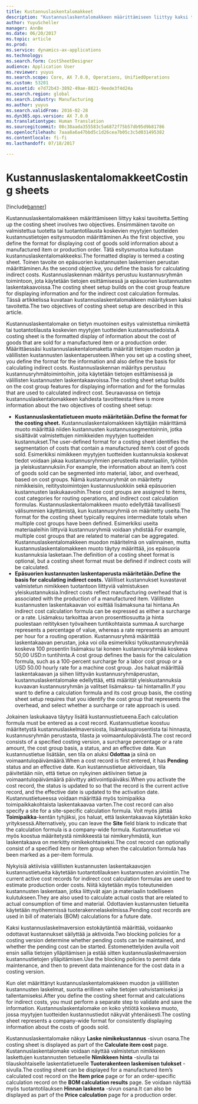 ```yaml
---
title: Kustannuslaskentalomakkeet
description: "Kustannuslaskentalomakkeen määrittämiseen liittyy kaksi tavoitetta. Ensimmäinen tavoite on valmistettua tuotetta tai tuotantotilausta koskevien myytyjen tuotteiden kustannustietojen esitysmuodon määrittäminen. Tätä esitysmuotoa kutsutaan kustannuslaskentalomakkeeksi. Toinen tavoite on epäsuorien kustannusten laskemisen perustan määrittäminen. Kustannuslaskennan määritys perustuu kustannusryhmän toimintoon, jota käytetään tietojen esittämisessä ja epäsuorien kustannusten laskentakaavoissa. Tässä artikkelissa kuvataan kustannuslaskentalomakkeen määrityksen kaksi tavoitetta."
author: YuyuScheller
manager: AnnBe
ms.date: 06/20/2017
ms.topic: article
ms.prod: 
ms.service: dynamics-ax-applications
ms.technology: 
ms.search.form: CostSheetDesigner
audience: Application User
ms.reviewer: yuyus
ms.search.scope: Core, AX 7.0.0, Operations, UnifiedOperations
ms.custom: 53201
ms.assetid: e7d72b43-3892-49ae-8821-9eede3f4d24a
ms.search.region: global
ms.search.industry: Manufacturing
ms.author: yuyus
ms.search.validFrom: 2016-02-28
ms.dyn365.ops.version: AX 7.0.0
ms.translationtype: Human Translation
ms.sourcegitcommit: 08c38aada355583c5a6872f75b57db95d9b81786
ms.openlocfilehash: 7aaa8a6a47bbd5c1d26cea7b05c3c5d031495382
ms.contentlocale: fi-fi
ms.lasthandoff: 07/18/2017

---
```


# <a name="costing-sheets"></a><span data-ttu-id="dae69-108">Kustannuslaskentalomakkeet</span><span class="sxs-lookup"><span data-stu-id="dae69-108">Costing sheets</span></span>

[!include[banner](../includes/banner.md)]


<span data-ttu-id="dae69-109">Kustannuslaskentalomakkeen määrittämiseen liittyy kaksi tavoitetta.</span><span class="sxs-lookup"><span data-stu-id="dae69-109">Setting up the costing sheet involves two objectives.</span></span> <span data-ttu-id="dae69-110">Ensimmäinen tavoite on valmistettua tuotetta tai tuotantotilausta koskevien myytyjen tuotteiden kustannustietojen esitysmuodon määrittäminen.</span><span class="sxs-lookup"><span data-stu-id="dae69-110">As the first objective, you define the format for displaying cost of goods sold information about a manufactured item or production order.</span></span> <span data-ttu-id="dae69-111">Tätä esitysmuotoa kutsutaan kustannuslaskentalomakkeeksi.</span><span class="sxs-lookup"><span data-stu-id="dae69-111">The formatted display is termed a costing sheet.</span></span> <span data-ttu-id="dae69-112">Toinen tavoite on epäsuorien kustannusten laskemisen perustan määrittäminen.</span><span class="sxs-lookup"><span data-stu-id="dae69-112">As the second objective, you define the basis for calculating indirect costs.</span></span> <span data-ttu-id="dae69-113">Kustannuslaskennan määritys perustuu kustannusryhmän toimintoon, jota käytetään tietojen esittämisessä ja epäsuorien kustannusten laskentakaavoissa.</span><span class="sxs-lookup"><span data-stu-id="dae69-113">The costing sheet setup builds on the cost group feature for displaying information and for the indirect cost calculation formulas.</span></span> <span data-ttu-id="dae69-114">Tässä artikkelissa kuvataan kustannuslaskentalomakkeen määrityksen kaksi tavoitetta.</span><span class="sxs-lookup"><span data-stu-id="dae69-114">The two objectives of costing sheet setup are described in this article.</span></span> 

<span data-ttu-id="dae69-115">Kustannuslaskentalomake on tietyn muotoinen esitys valmistettua nimikettä tai tuotantotilausta koskevien myytyjen tuotteiden kustannustiedoista.</span><span class="sxs-lookup"><span data-stu-id="dae69-115">A costing sheet is the formatted display of information about the cost of goods that are sold for a manufactured item or a production order.</span></span> <span data-ttu-id="dae69-116">Määrittäessäsi kustannuslaskentalomaketta määrität tietojen muodon ja välillisten kustannusten laskentaperusteen.</span><span class="sxs-lookup"><span data-stu-id="dae69-116">When you set up a costing sheet, you define the format for the information and also define the basis for calculating indirect costs.</span></span> <span data-ttu-id="dae69-117">Kustannuslaskennan määritys perustuu kustannusryhmätoimintoihin, joita käytetään tietojen esittämisessä ja välillisten kustannusten laskentakaavoissa.</span><span class="sxs-lookup"><span data-stu-id="dae69-117">The costing sheet setup builds on the cost group features for displaying information and for the formulas that are used to calculated indirect cost.</span></span> <span data-ttu-id="dae69-118">Seuraavassa on tietoja kustannuslaskentalomakkeen kahdesta tavoitteesta:</span><span class="sxs-lookup"><span data-stu-id="dae69-118">Here is more information about the two objectives of costing sheet setup:</span></span>
-   <span data-ttu-id="dae69-119">**Kustannuslaskentatietueen muoto määritetään.**</span><span class="sxs-lookup"><span data-stu-id="dae69-119">**Define the format for the costing sheet.**</span></span> <span data-ttu-id="dae69-120">Kustannuslaskentalomakkeen käyttäjän määrittämä muoto määrittää niiden kustannusten kustannussegmentoinnin, jotka sisältävät valmistettujen nimikkeiden myytyjen tuotteiden kustannukset.</span><span class="sxs-lookup"><span data-stu-id="dae69-120">The user-defined format for a costing sheet identifies the segmentation of costs that contain a manufactured item’s cost of goods sold.</span></span> <span data-ttu-id="dae69-121">Esimerkiksi nimikkeen myytyjen tuotteiden kustannuksia koskevat tiedot voidaan jakaa kustannusryhmien perusteella materiaaliin, työhön ja yleiskustannuksiin.</span><span class="sxs-lookup"><span data-stu-id="dae69-121">For example, the information about an item’s cost of goods sold can be segmented into material, labor, and overhead, based on cost groups.</span></span> <span data-ttu-id="dae69-122">Nämä kustannusryhmät on määritetty nimikkeisiin, reititystoimintojen kustannusluokkiin sekä epäsuorien kustannusten laskukaavoihin.</span><span class="sxs-lookup"><span data-stu-id="dae69-122">These cost groups are assigned to items, cost categories for routing operations, and indirect cost calculation formulas.</span></span> <span data-ttu-id="dae69-123">Kustannuslaskentalomakkeen muoto edellyttää tavallisesti välisummien käyttämistä, kun kustannusryhmiä on määritetty useita.</span><span class="sxs-lookup"><span data-stu-id="dae69-123">The format for the costing sheet typically requires intermediate totals when multiple cost groups have been defined.</span></span> <span data-ttu-id="dae69-124">Esimerkiksi useita materiaaleihin liittyviä kustannusryhmiä voidaan yhdistää.</span><span class="sxs-lookup"><span data-stu-id="dae69-124">For example, multiple cost groups that are related to material can be aggregated.</span></span> <span data-ttu-id="dae69-125">Kustannuslaskentalomakkeen muodon määritelmä on valinnainen, mutta kustannuslaskentalomakkeen muoto täytyy määrittää, jos epäsuoria kustannuksia lasketaan.</span><span class="sxs-lookup"><span data-stu-id="dae69-125">The definition of a costing sheet format is optional, but a costing sheet format must be defined if indirect costs will be calculated.</span></span>
-   <span data-ttu-id="dae69-126">**Epäsuorien kustannusten laskentaperusta määritetään.**</span><span class="sxs-lookup"><span data-stu-id="dae69-126">**Define the basis for calculating indirect costs.**</span></span> <span data-ttu-id="dae69-127">Välilliset kustannukset kuvastavat valmistetun nimikkeen tuotantoon liittyviä valmistuksen yleiskustannuksia.</span><span class="sxs-lookup"><span data-stu-id="dae69-127">Indirect costs reflect manufacturing overhead that is associated with the production of a manufactured item.</span></span> <span data-ttu-id="dae69-128">Välillisten kustannusten laskentakaavan voi esittää lisämaksuna tai hintana.</span><span class="sxs-lookup"><span data-stu-id="dae69-128">An indirect cost calculation formula can be expressed as either a surcharge or a rate.</span></span> <span data-ttu-id="dae69-129">Lisämaksu tarkoittaa arvon prosenttiosuutta ja hinta puolestaan reitityksen työvaiheen tuntikohtaista summaa.</span><span class="sxs-lookup"><span data-stu-id="dae69-129">A surcharge represents a percentage of value, whereas a rate represents an amount per hour for a routing operation.</span></span> <span data-ttu-id="dae69-130">Kustannusryhmä määrittää laskentakaavan perustan, joka voi olla esimerkiksi työkustannusryhmää koskeva 100 prosentin lisämaksu tai koneen kustannusryhmää koskeva 50,00 USD:n tuntihinta.</span><span class="sxs-lookup"><span data-stu-id="dae69-130">A cost group defines the basis for the calculation formula, such as a 100-percent surcharge for a labor cost group or a USD 50.00 hourly rate for a machine cost group.</span></span> <span data-ttu-id="dae69-131">Jos haluat määrittää laskentakaavan ja siihen liittyvän kustannusryhmäperustan, kustannuslaskentalomake edellyttää, että määrität yleiskustannuksia kuvaavan kustannusryhmän ja valitset lisämaksu- tai hintamallin.</span><span class="sxs-lookup"><span data-stu-id="dae69-131">If you want to define a calculation formula and its cost group basis, the costing sheet setup requires that you identify the cost group that represents the overhead, and select whether a surcharge or rate approach is used.</span></span>

<span data-ttu-id="dae69-132">Jokainen laskukaava täytyy lisätä kustannustietueena.</span><span class="sxs-lookup"><span data-stu-id="dae69-132">Each calculation formula must be entered as a cost record.</span></span> <span data-ttu-id="dae69-133">Kustannustietue koostuu määritetystä kustannuslaskelmaversiosta, lisämaksuprosentista tai hinnasta, kustannusryhmän perustasta, tilasta ja voimaantulopäivästä.</span><span class="sxs-lookup"><span data-stu-id="dae69-133">The cost record consists of a specified costing version, a surcharge percentage or a rate amount, the cost group basis, a status, and an effective date.</span></span> <span data-ttu-id="dae69-134">Kun kustannustietue lisätään, sen tila on aluksi **Odottaa** ja siinä on voimaantulopäivämäärä.</span><span class="sxs-lookup"><span data-stu-id="dae69-134">When a cost record is first entered, it has **Pending** status and an effective date.</span></span> <span data-ttu-id="dae69-135">Kun kustannustietue aktivoidaan, tila päivitetään niin, että tietue on nykyinen aktiivinen tietue ja voimaantulopäivämäärä päivittyy aktivointipäiväksi.</span><span class="sxs-lookup"><span data-stu-id="dae69-135">When you activate the cost record, the status is updated to so that the record is the current active record, and the effective date is updated to the activation date.</span></span> <span data-ttu-id="dae69-136">Kustannustietueessa voidaan määrittää myös toimipaikka toimipaikkakohtaista laskentakaavaa varten.</span><span class="sxs-lookup"><span data-stu-id="dae69-136">The cost record can also specify a site for a site-specific calculation formula.</span></span> <span data-ttu-id="dae69-137">Voit myös jättää **Toimipaikka**-kentän tyhjäksi, jos haluat, että laskentakaavaa käytetään koko yrityksessä.</span><span class="sxs-lookup"><span data-stu-id="dae69-137">Alternatively, you can leave the **Site** field blank to indicate that the calculation formula is a company-wide formula.</span></span> <span data-ttu-id="dae69-138">Kustannustietue voi myös koostua määritetystä nimikkeestä tai nimikeryhmästä, kun laskentakaava on merkitty nimikekohtaiseksi.</span><span class="sxs-lookup"><span data-stu-id="dae69-138">The cost record can optionally consist of a specified item or item group when the calculation formula has been marked as a per-item formula.</span></span> 

<span data-ttu-id="dae69-139">Nykyisiä aktiivisia välillisten kustannusten laskentakaavojen kustannustietueita käytetään tuotantotilauksen kustannusten arviointiin.</span><span class="sxs-lookup"><span data-stu-id="dae69-139">The current active cost records for indirect cost calculation formulas are used to estimate production order costs.</span></span> <span data-ttu-id="dae69-140">Niitä käytetään myös toteutuneiden kustannusten laskentaan, jotka liittyvät ajan ja materiaalin todelliseen kulutukseen.</span><span class="sxs-lookup"><span data-stu-id="dae69-140">They are also used to calculate actual costs that are related to actual consumption of time and material.</span></span> <span data-ttu-id="dae69-141">Odottavien kustannusten tietueita käytetään myöhemmissä tuoterakennelaskelmissa.</span><span class="sxs-lookup"><span data-stu-id="dae69-141">Pending cost records are used in bill of materials (BOM) calculations for a future date.</span></span> 

<span data-ttu-id="dae69-142">Kaksi kustannuslaskelmaversion estokäytäntöä määrittää, voidaanko odottavat kustannukset säilyttää ja aktivoida.</span><span class="sxs-lookup"><span data-stu-id="dae69-142">Two blocking policies for a costing version determine whether pending costs can be maintained, and whether the pending cost can be started.</span></span> <span data-ttu-id="dae69-143">Estomenettelyiden avulla voit ensin sallia tietojen ylläpitämisen ja estää sitten kustannuslaskelmaversion kustannustietojen ylläpitämisen.</span><span class="sxs-lookup"><span data-stu-id="dae69-143">Use the blocking policies to permit data maintenance, and then to prevent data maintenance for the cost data in a costing version.</span></span> 

<span data-ttu-id="dae69-144">Kun olet määrittänyt kustannuslaskentalomakkeen muodon ja välillisten kustannusten laskelmat, suorita erillinen vaihe tietojen vahvistamiseksi ja tallentamiseksi.</span><span class="sxs-lookup"><span data-stu-id="dae69-144">After you define the costing sheet format and calculations for indirect costs, you must perform a separate step to validate and save the information.</span></span> <span data-ttu-id="dae69-145">Kustannuslaskentalomake on koko yhtiötä koskeva muoto, jossa myytyjen tuotteiden kustannustiedot näkyvät yhtenäisesti.</span><span class="sxs-lookup"><span data-stu-id="dae69-145">The costing sheet represents a company-wide format for consistently displaying information about the costs of goods sold.</span></span> 

<span data-ttu-id="dae69-146">Kustannuslaskentalomake näkyy **Laske nimikekustannus** -sivun osana.</span><span class="sxs-lookup"><span data-stu-id="dae69-146">The costing sheet is displayed as part of the **Calculate item cost** page.</span></span> <span data-ttu-id="dae69-147">Kustannuslaskentalomake voidaan näyttää valmistetun nimikkeen laskettujen kustannusten tietueelle **Nimikkeen hinta** -sivulla tai tilauskohtaiselle laskentatietueelle **Tuoterakenteen laskemisen tulokset** -sivulla.</span><span class="sxs-lookup"><span data-stu-id="dae69-147">The costing sheet can be displayed for a manufactured item’s calculated cost record on the **Item price** page or for an order-specific calculation record on the **BOM calculation results** page.</span></span> <span data-ttu-id="dae69-148">Se voidaan näyttää myös tuotantotilauksen **Hinnan laskenta** -sivun osana.</span><span class="sxs-lookup"><span data-stu-id="dae69-148">It can also be displayed as part of the **Price calculation** page for a production order.</span></span>







